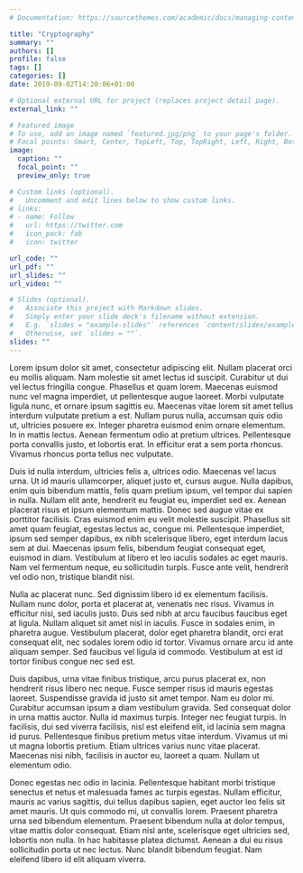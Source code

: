 ```yaml
---
# Documentation: https://sourcethemes.com/academic/docs/managing-content/

title: "Cryptography"
summary: ""
authors: []
profile: false
tags: []
categories: []
date: 2019-09-02T14:20:06+01:00

# Optional external URL for project (replaces project detail page).
external_link: ""

# Featured image
# To use, add an image named `featured.jpg/png` to your page's folder.
# Focal points: Smart, Center, TopLeft, Top, TopRight, Left, Right, BottomLeft, Bottom, BottomRight.
image:
  caption: ""
  focal_point: ""
  preview_only: true

# Custom links (optional).
#   Uncomment and edit lines below to show custom links.
# links:
# - name: Follow
#   url: https://twitter.com
#   icon_pack: fab
#   icon: twitter

url_code: ""
url_pdf: ""
url_slides: ""
url_video: ""

# Slides (optional).
#   Associate this project with Markdown slides.
#   Simply enter your slide deck's filename without extension.
#   E.g. `slides = "example-slides"` references `content/slides/example-slides.md`.
#   Otherwise, set `slides = ""`.
slides: ""
---
```


Lorem ipsum dolor sit amet, consectetur adipiscing elit. Nullam placerat orci eu mollis aliquam. Nam molestie sit amet lectus id suscipit. Curabitur ut dui vel lectus fringilla congue. Phasellus et quam lorem. Maecenas euismod nunc vel magna imperdiet, ut pellentesque augue laoreet. Morbi vulputate ligula nunc, et ornare ipsum sagittis eu. Maecenas vitae lorem sit amet tellus interdum vulputate pretium a est. Nullam purus nulla, accumsan quis odio ut, ultricies posuere ex. Integer pharetra euismod enim ornare elementum. In in mattis lectus. Aenean fermentum odio at pretium ultrices. Pellentesque porta convallis justo, et lobortis erat. In efficitur erat a sem porta rhoncus. Vivamus rhoncus porta tellus nec vulputate.

Duis id nulla interdum, ultricies felis a, ultrices odio. Maecenas vel lacus urna. Ut id mauris ullamcorper, aliquet justo et, cursus augue. Nulla dapibus, enim quis bibendum mattis, felis quam pretium ipsum, vel tempor dui sapien in nulla. Nullam elit ante, hendrerit eu feugiat eu, imperdiet sed ex. Aenean placerat risus et ipsum elementum mattis. Donec sed augue vitae ex porttitor facilisis. Cras euismod enim eu velit molestie suscipit. Phasellus sit amet quam feugiat, egestas lectus ac, congue mi. Pellentesque imperdiet, ipsum sed semper dapibus, ex nibh scelerisque libero, eget interdum lacus sem at dui. Maecenas ipsum felis, bibendum feugiat consequat eget, euismod in diam. Vestibulum at libero et leo iaculis sodales ac eget mauris. Nam vel fermentum neque, eu sollicitudin turpis. Fusce ante velit, hendrerit vel odio non, tristique blandit nisi.

Nulla ac placerat nunc. Sed dignissim libero id ex elementum facilisis. Nullam nunc dolor, porta et placerat at, venenatis nec risus. Vivamus in efficitur nisi, sed iaculis justo. Duis sed nibh at arcu faucibus faucibus eget at ligula. Nullam aliquet sit amet nisl in iaculis. Fusce in sodales enim, in pharetra augue. Vestibulum placerat, dolor eget pharetra blandit, orci erat consequat elit, nec sodales lorem odio id tortor. Vivamus ornare arcu id ante aliquam semper. Sed faucibus vel ligula id commodo. Vestibulum at est id tortor finibus congue nec sed est.

Duis dapibus, urna vitae finibus tristique, arcu purus placerat ex, non hendrerit risus libero nec neque. Fusce semper risus id mauris egestas laoreet. Suspendisse gravida id justo sit amet tempor. Nam eu dolor mi. Curabitur accumsan ipsum a diam vestibulum gravida. Sed consequat dolor in urna mattis auctor. Nulla id maximus turpis. Integer nec feugiat turpis. In facilisis, dui sed viverra facilisis, nisl est eleifend elit, id lacinia sem magna id purus. Pellentesque finibus pretium metus vitae interdum. Vivamus ut mi ut magna lobortis pretium. Etiam ultrices varius nunc vitae placerat. Maecenas nisi nibh, facilisis in auctor eu, laoreet a quam. Nullam ut elementum odio.

Donec egestas nec odio in lacinia. Pellentesque habitant morbi tristique senectus et netus et malesuada fames ac turpis egestas. Nullam efficitur, mauris ac varius sagittis, dui tellus dapibus sapien, eget auctor leo felis sit amet mauris. Ut quis commodo mi, ut convallis lorem. Praesent pharetra urna sed bibendum elementum. Praesent bibendum nulla at dolor tempus, vitae mattis dolor consequat. Etiam nisl ante, scelerisque eget ultricies sed, lobortis non nulla. In hac habitasse platea dictumst. Aenean a dui eu risus sollicitudin porta ut nec lectus. Nunc blandit bibendum feugiat. Nam eleifend libero id elit aliquam viverra.

